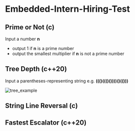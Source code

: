 # Embedded-Intern-Hiring-Test
 
## Prime or Not (c)
Input a number **n**
- output 1 if **n** is a prime number
- output the smallest multiplier if **n** is not a prime number

## Tree Depth (c++20)
Input a parentheses-representing string 
e.g. **((()((()())))()(()))**

![tree_example](/../main/assets/images/tree_example.png)



## String Line Reversal (c)

## Fastest Escalator (c++20)
